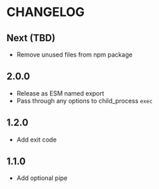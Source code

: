 # CHANGELOG

## Next (TBD)

- Remove unused files from npm package

## 2.0.0

- Release as ESM named export
- Pass through any options to child_process `exec`

## 1.2.0

- Add exit code

## 1.1.0

- Add optional pipe
